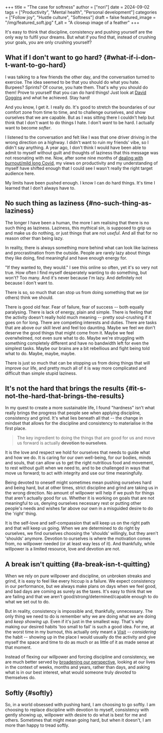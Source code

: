 +++
title = "The case for softness"
author = ["nori"]
date = 2024-09-02
tags = ["Productivity", "Mental health", "Personal development"]
categories = ["Follow joy", "Hustle culture", "Softness"]
draft = false
featured_image = "/img/featured_soft.jpg"
f_alt = "A closeup image of a feather"
+++

It's easy to think that discipline, consistency and pushing yourself are the only way to fulfil your dreams. But what if you find that, instead of crushing your goals, you are only crushing yourself?


## What if I don't want to go hard? {#what-if-i-don-t-want-to-go-hard}

I was talking to a few friends the other day, and the conversation turned to exercise. The idea seemed to be that you should do what you hate. Burpees? Sprints? Of course, you hate them. That's why you should do them! Prove to yourself that you can do hard things! Just look at [David Goggins](<https://en.wikipedia.org/wiki/David_Goggins>) and what he achieved. Stay hard!

And you know, I get it. I really do. It's good to stretch the boundaries of our comfort zone from time to time, and to challenge ourselves, and show ourselves that we are capable. But as I was sitting there I couldn't help but think that I don't want to do things I hate. I don't _want_ to be hard. I actually want to become _softer_.

I listened to the conversation and felt like I was that one driver driving in the wrong direction on a highway. I didn't want to ruin my friends' vibe, so I didn't say anything. A year ago, I don't think I would have been able to admit to myself without guilt and thoughts of laziness that this message was not resonating with me. Now, after some nine months of [dealing with burnout/mild long Covid](<https://noriparelius.com/post/way-out-of-burnout/>), my views on productivity and my understanding of myself have shifted enough that I could see I wasn't really the right target audience here.

My limits have been pushed enough. I know I can do hard things. It's time I learned that I don't always have to.


## No such thing as laziness {#no-such-thing-as-laziness}

The longer I have been a human, the more I am realising that there is no such thing as laziness. Laziness, this mythical sin, is supposed to grip us and make us do nothing, or just things that are not _useful_. And all that for no reason other than being lazy.

In reality, there is always something more behind what can look like laziness and procrastination from the outside. People are rarely lazy about things they like doing, find meaningful and have enough energy for.

"If they wanted to, they would." I see this online so often, yet it's so very not true. How often I find myself desperately wanting to do something, but won't? Too many. And it's never because I'm lazy. And definitely not because I don't want to.

There is so, so much that can stop us from doing something that we (or others) think we should.

There is good old fear. Fear of failure, fear of success -- both equally paralysing. There is lack of energy, plain and simple. There is feeling that the activity doesn't really hold much meaning -- pretty soul-crushing if it goes on for long. There are competing interests and duties. There are tasks that are above our skill level and feel too daunting. Maybe we feel we don't deserve the good things that might come from it. Maybe we feel overwhelmed, not even sure what to do. Maybe we're struggling with something completely different and have no bandwidth left for even the simplest tasks. Maybe our brains are a bit rebellious and fight being told what to do. Maybe, maybe, maybe.

There is just so much that can be stopping us from doing things that will improve our life, and pretty much all of it is way more complicated and difficult than simple stupid laziness.


## It's not the hard that brings the results {#it-s-not-the-hard-that-brings-the-results}

In my quest to create a more sustainable life, I found "hardness" isn't what really brings the progress that people see when applying discipline, consistency and grind. It's what lies beneath all that -- the change in mindset that allows for the discipline and consistency to materialise in the first place.

> The key ingredient to doing the things that are good for us and move us forward is actually **devotion to ourselves**.

It is the love and respect we hold for ourselves that needs to guide what and how we do. It is caring for our own well-being, for our bodies, minds and souls, that can allow us to get the right nutritious food and movement, to rest without guilt when we need to, and to be challenged in ways that move us forward; to act with integrity and use our time meaningfully.

Being devoted to oneself might sometimes mean pushing ourselves hard and being hard, but at other times, strict discipline and grind are taking us in the wrong direction. No amount of willpower will help if we push for things that aren't actually good for us. Whether it is working on goals that are not meaningful to us, denying ourselves necessary rest or putting other people's needs and wishes far above our own in a misguided desire to do the 'right' thing.

It is the self-love and self-compassion that will keep us on the right path and that will keep us going. When we are determined to do right by ourselves, we find ourselves choosing the 'shoulds' willingly, but they aren't 'shoulds' anymore. Devotion to ourselves is where the motivation comes from, no willpower needed (or at least way less of it). And thankfully, while willpower is a limited resource, love and devotion are not.


## A break isn't quitting {#a-break-isn-t-quitting}

When we rely on pure willpower and discipline, on unbroken streaks and grind, it is easy to feel like every hiccup is a failure. We expect consistency in our performance, but we always make plans on days when we feel good, and bad days are coming as surely as the taxes. It's easy to think that we are failing and that we aren't good/strong/determined/capable enough to do what we set out to do.

But in reality, consistency is impossible and, thankfully, unnecessary. The only thing we need to do is remember why we are doing what we are doing and _keep showing up_. Even if it's just in the smallest way. That's why making our desired habits 'too small to fail' is such a good idea. For me, at the worst time in my burnout, this actually only meant a [Visit](<https://www.kouroshdini.com/the-visit-and-the-waves-of-focus/>) -- _considering_ the habit -- showing up in the place I would usually do the activity and give myself the space and time to do as much or as little of it as made sense at that moment.

Instead of flexing our willpower and forcing discipline and consistency, we are much better served by [broadening our perspective](<https://www.thezag.com/broad-view-of-time/>), looking at our lives in the context of weeks, months and years, rather than days, and asking what is in our best interest, what would someone truly _devoted_ to themselves do.


## Softly {#softly}

So, in a world obsessed with pushing hard, I am choosing to go softly. I am choosing to replace discipline with devotion to myself, consistency with gently showing up, willpower with desire to do what is best for me and others.  Sometimes that might mean going hard, but when it doesn't, I am more than happy to tread softly.
